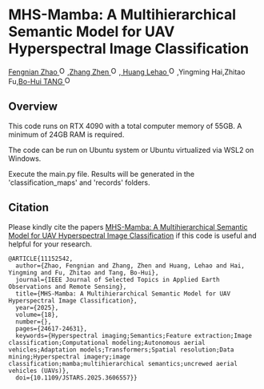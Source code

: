 # MHS-Mamba: A Multihierarchical Semantic Model for UAV Hyperspectral Image Classification

<a href="https://orcid.org/0009-0006-0081-7311"> Fengnian Zhao <img alt="ORCID logo" src="https://info.orcid.org/wp-content/uploads/2019/11/orcid_16x16.png" width="16" height="16" /></a>,<a href="https://orcid.org/0000-0002-2300-7112">Zhang Zhen <img alt="ORCID logo" src="https://info.orcid.org/wp-content/uploads/2019/11/orcid_16x16.png" width="16" height="16" /></a>,<a href="https://orcid.org/0009-0008-4239-2088"> Huang Lehao <img alt="ORCID logo" src="https://info.orcid.org/wp-content/uploads/2019/11/orcid_16x16.png" width="16" height="16" /></a>,Yingming Hai,Zhitao Fu,<a href="https://orcid.org/0000-0002-1918-5346">Bo-Hui TANG <img alt="ORCID logo" src="https://info.orcid.org/wp-content/uploads/2019/11/orcid_16x16.png" width="16" height="16" /></a>

<h2>Overview</h2>
This code runs on RTX 4090 with a total computer memory of 55GB. A minimum of 24GB RAM is required.

The code can be run on Ubuntu system or Ubuntu virtualized via WSL2 on Windows.

Execute the main.py file. Results will be generated in the 'classification_maps' and 'records' folders.


## Citation
Please kindly cite the papers [MHS-Mamba: A Multihierarchical Semantic Model for UAV Hyperspectral Image Classification](https://ieeexplore.ieee.org/document/11152542) if this code is useful and helpful for your research.
```
@ARTICLE{11152542,
  author={Zhao, Fengnian and Zhang, Zhen and Huang, Lehao and Hai, Yingming and Fu, Zhitao and Tang, Bo-Hui},
  journal={IEEE Journal of Selected Topics in Applied Earth Observations and Remote Sensing}, 
  title={MHS-Mamba: A Multihierarchical Semantic Model for UAV Hyperspectral Image Classification}, 
  year={2025},
  volume={18},
  number={},
  pages={24617-24631},
  keywords={Hyperspectral imaging;Semantics;Feature extraction;Image classification;Computational modeling;Autonomous aerial vehicles;Adaptation models;Transformers;Spatial resolution;Data mining;Hyperspectral imagery;image classification;mamba;multihierarchical semantics;uncrewed aerial vehicles (UAVs)},
  doi={10.1109/JSTARS.2025.3606557}}

```
